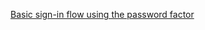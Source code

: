 [Basic sign-in flow using the password factor](/docs/guides/oie-embedded-sdk-use-case-basic-sign-in/nodejs/main/)
